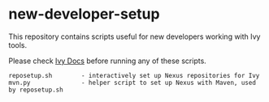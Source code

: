 # new-developer-setup

This repository contains scripts useful for new developers working with Ivy tools.

Please check [Ivy Docs](https://github.com/nxtlytics/ivy-documentation) before running any of these scripts.

```
reposetup.sh        - interactively set up Nexus repositories for Ivy
mvn.py              - helper script to set up Nexus with Maven, used by reposetup.sh
```

